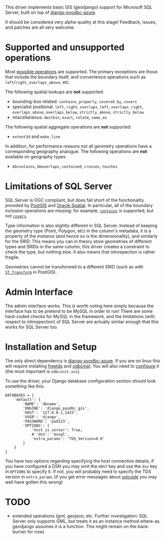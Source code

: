 This driver implements basic GIS (geodjango) support for Microsoft SQL
Server, built on top of
[django-pyodbc-azure](https://github.com/michiya/django-pyodbc-azure).

It should be considered very alpha-quality at this stage!  Feedback,
issues, and patches are all very welcome.

# Supported and unsupported operations

Most
[possible operations](https://docs.djangoproject.com/en/dev/ref/contrib/gis/geoquerysets/)
are supported.  The primary exceptions are those that include the boundary
itself, and convenience operations such as `left`/`right`,
`overlaps_above`, etc.

The following spatial lookups are **not** supported:

* bounding-box related: `contains_properly`, `covered_by`, `covers`
* specialist positional: `left`, `right`, `overlaps_left`,
  `overlaps_right`, `overlaps_above`, `overlaps_below`,
  `strictly_above`, `strictly_below`
* miscellaneous: `dwithin`, `exact`, `relate`, `same_as`

The following spatial aggregate operations are **not** supported:

* `extent3d` and `make_line`

In addition, for performance reasons not all geometry operations have
a corresponding geography analogue.  The following operations are
**not** available on geography types:

* `bbcontains`, `bboverlaps`, `contained`, `crosses`, `touches`

# Limitations of SQL Server

SQL Server is OGC compliant, but does fall short of the functionality
provided by [PostGIS](http://postgis.net/) and
[Oracle Spatial](http://www.oracle.com/technetwork/database/options/spatialandgraph/overview/index.html).
In particular, all of the boundary inclusion operations are missing:
for example,
[`contains`](https://docs.djangoproject.com/en/dev/ref/contrib/gis/geoquerysets/#contains)
is supported, but not
[`covers`](https://docs.djangoproject.com/en/dev/ref/contrib/gis/geoquerysets/#covers).

Type information is also slightly different in SQL Server.  Instead of
keeping the geometry type (Point, Polygon, etc) in the column's
metadata, it is a property of the *instance* (and hence so is the
dimensionality), and similarly for the SRID.  This means you can in
theory store geometries of different types and SRIDs in the same
column; this driver creates a constraint to check the type, but
nothing else.  It also means that introspection is rather fragile.

Geometries cannot be transformed to a different SRID (such as with
[`ST_Transform`](http://postgis.org/docs/ST_Transform.html) in
PostGIS).

# Admin Interface

The admin interface works.  This is worth noting here simply because
the interface has to be pretend to be MySQL in order to run!  There
are some hard-coded checks for MySQL in the framework, and the
limitations (with respect to introspection) of SQL Server are actually
similar enough that this works for SQL Server too.

# Installation and Setup

The only direct dependency is
[django-pyodbc-azure](https://github.com/michiya/django-pyodbc-azure).
If you are on linux this will require installing
[freetds](http://www.freetds.org/) and
[odbcinst](http://www.unixodbc.org/).  You will also need to
[configure](http://www.unixodbc.org/doc/FreeTDS.html) it (the most
important is `odbcinst.ini`).

To use the driver, your Django database configuration section should
look something like this:
```
DATABASES = {
    'default': {
        'NAME': 'dbname',
        'ENGINE': 'django_pyodbc_gis',
        'HOST': '127.0.0.1,1433',
        'USER': 'django',
        'PASSWORD': 'pwd123',
        'OPTIONS': {
            'host_is_server': True,
            # 'dsn': 'mssql',
            'extra_params': 'TDS_Version=8.0'
        }
    }
}
```

You have two options regarding specifying the host connection details;
if you have configured a DSN you may omit the `HOST` key and use the
`dsn` key in `OPTIONS` to specify it.  If not, you will probably need
to specify the TDS version in `extra_params` (if you get error
messages about
[unicode](http://www.seanelavelle.com/2011/07/30/pyodbc-and-freetds-unicode-ntext-problem-solved/)
you may well have gotten this wrong)

# TODO

* extended operations (gml, geojson, etc.  Further investigation: SQL
  Server only supports GML, but treats it as an instance method
  where-as geodjango assumes it is a function.  This might remain on
  the back-burner for now)
